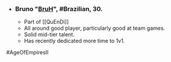 -   ### Bruno "[BruH](https://liquipedia.net/ageofempires/BruH)", #Brazilian, 30.
	-   Part of [[QuEnDi]]
    -   All around good player, particularly good at team games. 
    -   Solid mid-tier talent.
    -   Has recently dedicated more time to 1v1.

#AgeOfEmpiresII